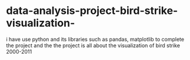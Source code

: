 # data-analysis-project-bird-strike-visualization-
i have use python and its libraries such as pandas, matplotlib to complete the project and the the project is all about the visualization of bird strike 2000-2011
